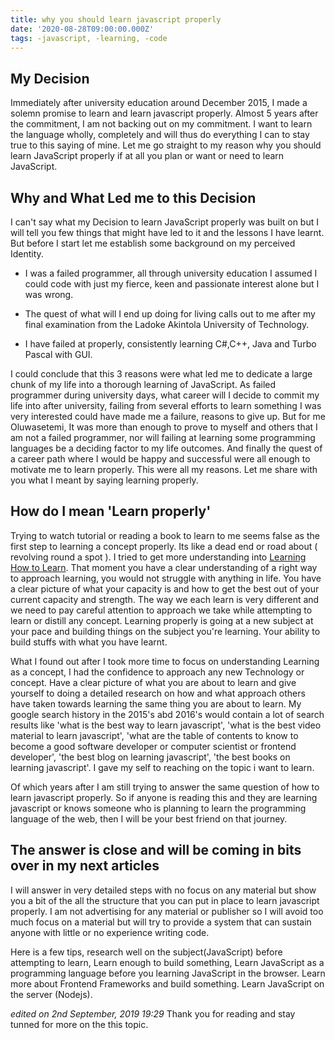```yaml
---
title: why you should learn javascript properly
date: '2020-08-28T09:00:00.000Z'
tags: -javascript, -learning, -code
---
```


## My Decision

Immediately after university education around December 2015, I made a solemn promise to learn and learn javascript properly. Almost 5 years after the commitment, I am not backing out on my commitment. I want to learn the language wholly, completely and will thus do everything I can to stay true to this saying of mine. Let me go straight to my reason why you should learn JavaScript properly if at all you plan or want or need to learn JavaScript.

## Why and What Led me to this Decision

I can't say what my Decision to learn JavaScript properly was built on but I will tell you few things that might have led to it and the lessons I have learnt. But before I start let me establish some background on my perceived Identity.

- I was a failed programmer, all through university education I assumed I could code with just my fierce, keen and passionate interest alone but I was wrong.

- The quest of what will I end up doing for living calls out to me after my final examination from the Ladoke Akintola University of Technology.

- I have failed at properly, consistently learning C#,C++, Java and Turbo Pascal with GUI.

I could conclude that this 3 reasons were what led me to dedicate a large chunk of my life into a thorough learning of JavaScript. As failed programmer during university days, what career will I decide to commit my life into after university, failing from several efforts to learn something I was very interested could have made me a failure, reasons to give up. But for me Oluwasetemi, It was more than enough to prove to myself and others that I am not a failed programmer, nor will failing at learning some programming languages be a deciding factor to my life outcomes. And finally the quest of a career path where I would be happy and successful were all enough to motivate me to learn properly. This were all my reasons. Let me share with you what I meant by saying learning properly.

## How do I mean 'Learn properly'

Trying to watch tutorial or reading a book to learn to me seems false as the first step to learning a concept properly. Its like a dead end or road about ( revolving round a spot ). I tried to get more understanding into [Learning How to Learn](https://www.coursera.org/learn/learning-how-to-learn). That moment you have a clear understanding of a right way to approach learning, you would not struggle with anything in life. You have a clear picture of what your capacity is and how to get the best out of your current capacity and strength. The way we each learn is very different and we need to pay careful attention to approach we take while attempting to learn or distill any concept. Learning properly is going at a new subject at your pace and building things on the subject you're learning. Your ability to build stuffs with what you have learnt.

What I found out after I took more time to focus on understanding Learning as a concept, I had the confidence to approach any new Technology or concept. Have a clear picture of what you are about to learn and give yourself to doing a detailed research on how and what approach others have taken towards learning the same thing you are about to learn. My google search history in the 2015's abd 2016's would contain a lot of search results like 'what is the best way to learn javascript', 'what is the best video material to learn javascript', 'what are the table of contents to know to become a good software developer or computer scientist or frontend developer', 'the best blog on learning javascript', 'the best books on learning javascript'. I gave my self to reaching on the topic i want to learn.

Of which years after I am still trying to answer the same question of how to learn javascript properly. So if anyone is reading this and they are learning javascript or knows someone who is planning to learn the programming language of the web, then I will be your best friend on that journey.

## The answer is close and will be coming in bits over in my next articles

I will answer in very detailed steps with no focus on any material but show you a bit of the all the structure that you can put in place to learn javascript properly. I am not advertising for any material or publisher so I will avoid too much focus on a material but will try to provide a system that can sustain anyone with little or no experience writing code.

Here is a few tips, research well on the subject(JavaScript) before attempting to learn, Learn enough to build something, Learn JavaScript as a programming language before you learning JavaScript in the browser. Learn more about Frontend Frameworks and build something. Learn JavaScript on the server (Nodejs).

_edited on 2nd September, 2019 19:29_
Thank you for reading and stay tunned for more on the this topic.
